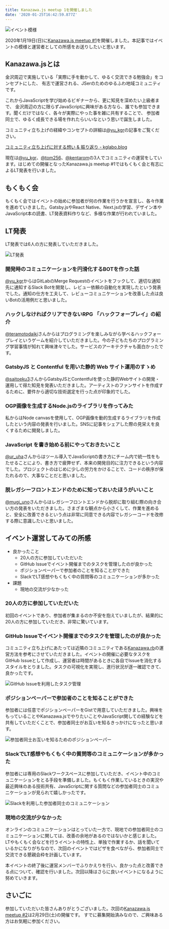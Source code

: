 ```yaml
---
title: Kanazawa.js meetup 1を開催しました
date: '2020-01-25T16:42:59.877Z'
---
```

![イベント模様](./kanazawajs.jpg)

2020年1月19日(日)に[Kanazawa.js meetup #1](https://kanazawajs.connpass.com/event/161078/)を開催しました。本記事ではイベントの模様と運営者としての所感をお送りしたいと思います。

## Kanazawa.jsとは
金沢周辺で実施している「実際に手を動かして、ゆるく交流できる勉強会」をコンセプトにした、 有志で運営される、JSerのためのゆるふわ地域コミュニティです。

これからJavaScriptを学び始めるビギナーから、更に知見を深めたい上級者まで、 金沢周辺の方に限らずJavaScriptに興味がある方なら、誰でも参加できます。聞くだけではなく、各々が実際にやった事を雑に共有することで、 参加者同士で、ゆるく成長できる場を作れたらいいなという思いで誕生しました。

コミュニティ立ち上げの経緯やコンセプトの詳細は[@yu_kgr](https://twitter.com/yu_kgr)の記事をご覧ください。

[コミュニティ立ち上げに対する想い & 振り返り - kglabo.blog](https://blog.kglabo.com/entry/2020/01/28/013636)

現在は[@yu_kgr](https://twitter.com/yu_kgr)、[@tom256](https://twitter.com/uTWbzhZlU6)、[@kentarom](https://twitter.com/_kentaro_m)の3人でコミュニティの運営をしています。はじめての開催となったKanazawa.js meetup #1ではもくもく会と有志によるLT発表を行いました。

## もくもく会
もくもく会ではイベントの始めに参加者が何の作業を行うかを宣言し、各々作業を進めていきました。Gatsby.jsやReact Native、Next.jsの学習、デザイン本やJavaScript本の読書、LT発表資料作りなど、多様な作業が行われていました。

## LT発表
LT発表では6人の方に発表していただきました。

![LT発表](./lightning_talk.jpg)

### 開発時のコミュニケーションを円滑化するBOTを作った話
[@yu_kgr](https://twitter.com/yu_kgr)からはGitLabのMerge Requestのイベントをフックして、適切な通知先に通知するSlack Botを開発し、レビュー依頼の自動化を実現したという発表でした。通知の仕方を工夫して、レビューコミュニケーションを改善した点は良いBotの活用例だと思いました。

<Slide id='36fbc1f253484916ab7edfe3bfb60946' />

### ハックしなければクリアできないRPG 「ハックフォープレイ」の紹介
[@teramotodaiki](https://twitter.com/teramotodaiki)さんからはプログラミングを楽しみながら学べるハックフォープレイというゲームを紹介していただきました。今の子どもたちのプログラミング学習事情が知れて興味津々でした。サービスのアーキテクチャも面白かったです。

<Slide id='0487598d061d402888babecc53de52d8' />

### GatsbyJS と Contentful を用いた静的 Web サイト運用のすゝめ
[@saitoeku3](https://twitter.com/saitoeku3)さんからGatsbyJSとContentfulを使った静的Webサイトの開発・運用して得た知見を発表いただきました。アーティストのファンサイトを作成するために、要件から適切な技術選定を行った点が印象的でした。

<Slide id='967a5685231c496bafa1ae28ebb60ee8' />

### OGP画像を生成するNode.jsのライブラリを作ってみた
私からはNode canvasを使用して、OGP画像を動的生成するライブラリを作成したという内容の発表を行いました。SNSに記事をシェアした際の見栄えを良くするために開発しました。

<Slide id='b81766906fec4f229e905d300e96e53b' />

### JavaScript を書き始める前にやっておきたいこと
[@ur_uha](https://twitter.com/ur_uha)さんからはツール導入でJavaScriptの書き方にチーム内で統一性をもたせることにより、書き方で疲弊せず、本来の開発目的に注力できるという内容でした。プロジェクトのはじめに少しの労力をかけることで、コードの秩序が保たれるので、大事なことだと思いました。

<Slide id='e6c7ad4ce3714c2584aad225fb8a341f' />

### 脱レガシーフロントエンドのために知っておいたほうがいいこと
[@mugi_uno](https://twitter.com/mugi_uno)さんからはレガシーフロントエンドから脱却に取り組む際の向き合い方の発表をいただきました。さまざまな観点から小さくして、作業を進めると、安全に改善できるという点は非常に同意できる内容でレガシーコードを改修する際に意識したいと思いました。

<Slide id='424cf34287054d2da783efa2b6a9c287' />

## イベント運営してみての所感

- 良かったこと
  - 20人の方に参加していただいた
  - GitHub Issueでイベント開催までのタスクを管理したのが良かった
  - ポジションペーパーで参加者のことを知ることができた
  - SlackでLT感想やもくもく中の質問等のコミュニケーションが多かった
- 課題
  - 現地の交流が少なかった

### 20人の方に参加していただいた
初回のイベントであり、参加者が集まるのか不安を抱えていましたが、結果的に20人の方に参加していただき、非常に驚いています。

### GitHub Issueでイベント開催までのタスクを管理したのが良かった
コミュニティ立ち上げにあたっては近隣のコミュニティである[Kanazawa.rb](https://kanazawarb.github.io/meetup/)の運営方法を参考にさせていただきました。イベントの開催に必要なタスクをGitHub Issueとして作成し、運営者は時間があるときに各自でIssueを消化するスタイルをとりました。タスクの可視化を実現し、進行状況が逐一確認できて、良かったです。

![GitHub Issueを利用したタスク管理](./manage_tasks.png)

### ポジションペーパーで参加者のことを知ることができた
参加者には任意でポジションペーパーをGistで用意していただきました。興味をもっていることやKanazawa.jsでやりたいことやJavaScript関しての経験などを共有していただくことで、参加者同士がお互いを知るきっかけになったと思います。

![参加者同士お互いを知るためのポジションペーパー](./position_paper.png)

### SlackでLT感想やもくもく中の質問等のコミュニケーションが多かった
参加者には専用のSlackワークスペースに参加していただき、イベント中のコミュニケーションをとる手段を準備しました。もくもく作業しているときの実況や最近興味のある技術共有、JavaScriptに関する質問などの参加者同士のコミュニケーションが見られて嬉しかったです。

![Slackを利用した参加者同士のコミュニケーション](./slack_communication.png)

### 現地の交流が少なかった
オンラインのコミュニケーションはとっていた一方で、現地での参加者同士のコミュニケーションに関しては、改善の余地があるのではないかと感じました。LTやもくもく会などを行うイベントの特性上、単独で作業するか、話を聞いているかになりがちなので、次回のイベントではピザを食べながら、参加者同士で交流できる懇親会枠を計画しています。

本イベントの終了後に運営メンバーでふりかえりを行い、良かった点と改善できる点について、確認を行いました。次回以降はさらに良いイベントになるように努めていきます。

## さいごに
参加していただいた皆さんありがとうございました。次回の[Kanazawa.js meetup #2](https://kanazawajs.connpass.com/event/164396/)は2月29日(土)の開催です。
すでに募集開始済みなので、ご興味ある方はお気軽に参加ください。
